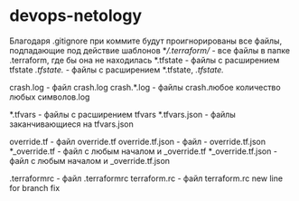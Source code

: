 # devops-netology
Благодаря .gitignore при коммите будут проигнорированы все файлы, подпадающие под действие шаблонов
**/.terraform/* -  все файлы в папке .terraform, где бы она не находилась
*.tfstate  - файлы с расширением tfstate
*.tfstate.*  - файлы с расширением  *.tfstate, *.tfstate.*

crash.log - файл crash.log
crash.*.log - файлы crash.любое количество любых символов.log

*.tfvars - файлы с расширением tfvars
*.tfvars.json - файлы заканчивающиеся на tfvars.json

override.tf - файл override.tf
override.tf.json - файл - override.tf.json 
*_override.tf - файл с любым началом и _override.tf
*_override.tf.json - файл с любым началом и _override.tf.json

.terraformrc - файл .terraformrc
terraform.rc - файл terraform.rc
new line for branch fix
